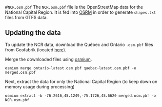 #`NCR.osm.pbf`
The `NCR.osm.pbf` file is the OpenStreetMap data for the National Capital Region. It is fed into [OSRM](http://project-osrm.org/) in order to generate `shapes.txt` files from GTFS data.

## Updating the data
To update the NCR data, download the Québec and Ontario `.osm.pbf` files from Geofabrik (located [here](http://download.geofabrik.de/north-america/canada.html)). 

Merge the downloaded files using [osmium](https://osmcode.org/).

```shell script
osmium merge ontario-latest.osm.pbf quebec-latest.osm.pbf -o merged.osm.pbf
```

Next, extract the data for only the National Capital Region (to keep down on memory usage during processing)

```shell script
osmium extract -b -76.2616,45.1249,-75.1726,45.6620 merged.osm.pbf -o NCR.osm.pbf
```